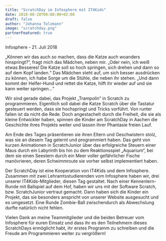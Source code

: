```yaml
---
title: "ScratchDay im Infosphere mit IT4Kids"
date: 2018-08-28T00:00:00+02:00
draft: false
author: "Johanna Tolzmann"
image: "scratchday.png"
partnerFeatured: true
---
```


Infosphere - 21. Juli 2018

„Können wir das auch so machen, dass die Katze auch woanders hinspringt?“, fragt mich das Mädchen, neben mir. „Oder nein, ich weiß etwas Besseres! Die Katze soll so hoch springen, sich drehen und dann so auf dem Kopf landen.“  Das Mädchen steht auf, um sich besser ausdrücken zu können, ich habe Sorge um die Stühle, die neben ihr stehen. „Und dann kommt der Helfer-Hund und rettet die Katze, hilft ihr wieder auf und sie kann weiter springen…“

Wir sind gerade dabei, das Projekt „Trampolin“ in Scratch zu programmieren. Eigentlich soll dabei die Katze Scratch über die Tastatur gesteuert werden, dass sie hochspringt und Tricks vorführt. Von runter fallen ist da nicht die Rede. Doch angestachelt durch die Freiheit, die sie als kleine Entwickler haben, spinnen die Kinder am ScratchDay in Aachen die Geschichte ihres Projekts weiter und lassen ihrer Phantasie freien Lauf.

Am Ende des Tages präsentieren sie ihren Eltern und Geschwistern stolz, was sie an diesem Tag gelernt und programmiert haben. Das geht von kurzen Animationen in ScratchJunior über das erfolgreiche Steuern einer Maus durch ein Labyrinth bis hin zu dem Reaktionsspiel „Aquarium“, bei dem sie einen Seestern durch ein Meer voller gefährlicher Fische manövrieren, deren Schwimmroute sie vorher selbst implementiert haben.

Der ScratchDay ist eine Kooperation von IT4Kids und dem Infosphere. Zusammen mit zwei Lehramtsstudierenden vom Infosphere haben wir, drei unserer IT4Kids-Mitglieder, diesen Tag gestaltet. Nach einer Kennenlern-Runde mit Ballspiel auf dem Hof, haben wir uns mit der Software Scratch, bzw. ScratchJunior vertraut gemacht. Dann haben sich die Kinder ein Projekt, das sie besonders anspricht von unserer Website ausgesucht und es umgesetzt. Eine Runde Zombie-Ball zwischendurch als Abwechslung durfte natürlich nicht fehlen.

Vielen Dank an meine Teammitglieder und die beiden Betreuer vom Infosphere für euren Einsatz und dass ihr es den Teilnehmern dieses ScratchDays ermöglicht habt, ihr erstes Programm zu schreiben und die Freude am Programmieren weiter zu vergrößern!
